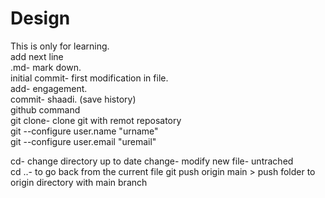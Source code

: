 # Design
This is only for learning.
<br> add next line
<br>
.md- mark down.
<br>
initial commit- first modification in file.
<br>
add- engagement.
<br>
commit- shaadi. (save history)
<br>
github command
<br>
git clone- clone git with remot reposatory
<br>
git --configure user.name "urname"
<br>
git --configure user.email "uremail"
<br>

cd- change directory
up to date
change- modify
new file- untrached  
cd ..- to go back from the current file
git push origin main > push folder to origin directory with main branch